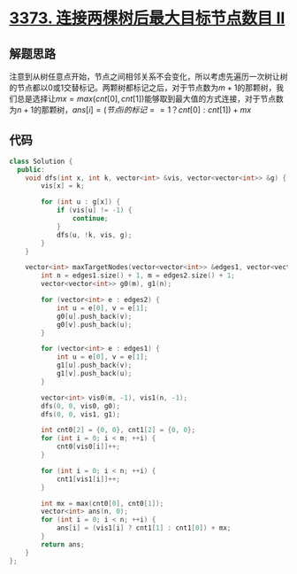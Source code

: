 # [3373. 连接两棵树后最大目标节点数目 II](https://leetcode.cn/problems/maximize-the-number-of-target-nodes-after-connecting-trees-ii/)

## 解题思路

注意到从树任意点开始，节点之间相邻关系不会变化，所以考虑先遍历一次树让树的节点都以0或1交替标记。两颗树都标记之后，对于节点数为$m + 1$的那颗树，我们总是选择让$mx = max(cnt[0], cnt[1])$能够取到最大值的方式连接，对于节点数为$n + 1$的那颗树，$ans[i] = (节点i的标记 == 1 ？ cnt[0] : cnt[1]) + mx$

## 代码

```cpp
class Solution {
  public:
    void dfs(int x, int k, vector<int> &vis, vector<vector<int>> &g) {
        vis[x] = k;

        for (int u : g[x]) {
            if (vis[u] != -1) {
                continue;
            }
            dfs(u, !k, vis, g);
        }
    }

    vector<int> maxTargetNodes(vector<vector<int>> &edges1, vector<vector<int>> &edges2) {
        int n = edges1.size() + 1, m = edges2.size() + 1;
        vector<vector<int>> g0(m), g1(n);

        for (vector<int> e : edges2) {
            int u = e[0], v = e[1];
            g0[u].push_back(v);
            g0[v].push_back(u);
        }

        for (vector<int> e : edges1) {
            int u = e[0], v = e[1];
            g1[u].push_back(v);
            g1[v].push_back(u);
        }

        vector<int> vis0(m, -1), vis1(n, -1);
        dfs(0, 0, vis0, g0);
        dfs(0, 0, vis1, g1);

        int cnt0[2] = {0, 0}, cnt1[2] = {0, 0};
        for (int i = 0; i < m; ++i) {
            cnt0[vis0[i]]++;
        }

        for (int i = 0; i < n; ++i) {
            cnt1[vis1[i]]++;
        }

        int mx = max(cnt0[0], cnt0[1]);
        vector<int> ans(n, 0);
        for (int i = 0; i < n; ++i) {
            ans[i] = (vis1[i] ? cnt1[1] : cnt1[0]) + mx;
        }
        return ans;
    }
};
```

